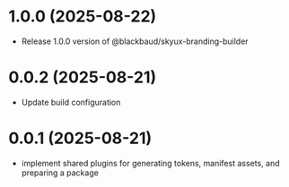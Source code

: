 # 1.0.0 (2025-08-22)
- Release 1.0.0 version of @blackbaud/skyux-branding-builder

# 0.0.2 (2025-08-21)
- Update build configuration

# 0.0.1 (2025-08-21)
- implement shared plugins for generating tokens, manifest assets, and preparing a package